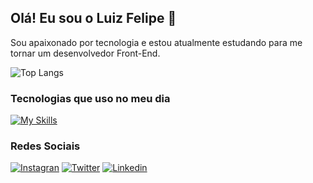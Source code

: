 ## Olá! Eu sou o Luiz Felipe 👋

Sou apaixonado por tecnologia e estou atualmente estudando para me tornar um desenvolvedor Front-End.

![Top Langs](https://github-readme-stats.vercel.app/api/top-langs/?username=luizfeborgex&layout=compact&theme=dark)

### Tecnologias que uso no meu dia

[![My Skills](https://skillicons.dev/icons?i=html,css,js,tailwind,bootstrap,git)](https://skillicons.dev)

### Redes Sociais

[![Instagran](https://img.shields.io/badge/Instagram-E4405F?style=for-the-badge&logo=instagram&logoColor=white)](https://instagram.com/luizf.x)
[![Twitter](https://img.shields.io/badge/Twitter-1DA1F2?style=for-the-badge&logo=twitter&logoColor=white)](https://x.com/luizfe_borgex)
[![Linkedin](https://img.shields.io/badge/LinkedIn-0077B5?style=for-the-badge&logo=linkedin&logoColor=white)](https://www.linkedin.com/in/luizfeborgex)
